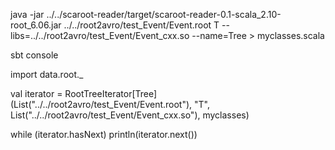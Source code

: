 java -jar ../../scaroot-reader/target/scaroot-reader-0.1-scala_2.10-root_6.06.jar ../../root2avro/test_Event/Event.root T --libs=../../root2avro/test_Event/Event_cxx.so --name=Tree > myclasses.scala

sbt console

import data.root._

val iterator = RootTreeIterator[Tree](List("../../root2avro/test_Event/Event.root"), "T", List("../../root2avro/test_Event/Event_cxx.so"), myclasses)

while (iterator.hasNext)
  println(iterator.next())

